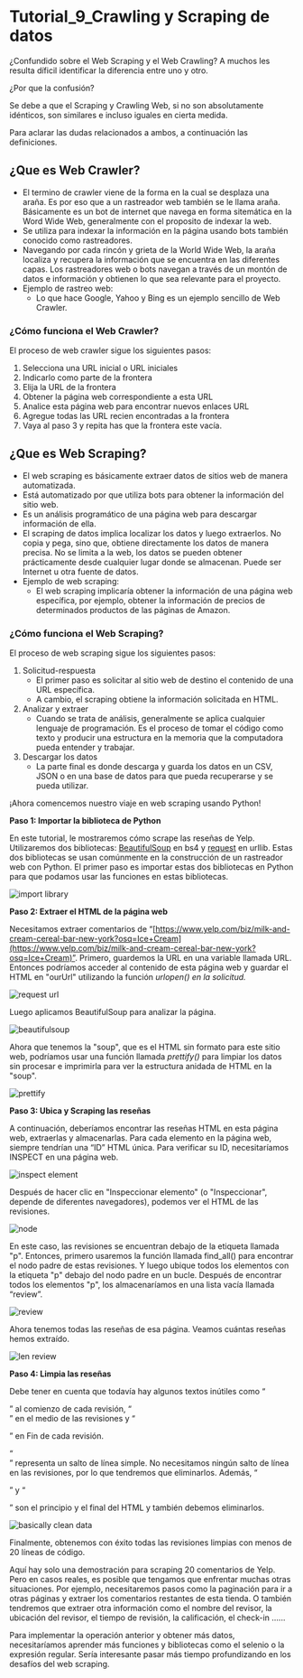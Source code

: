 ﻿
# Tutorial_9_Crawling y Scraping de datos

¿Confundido sobre el Web Scraping y el Web Crawling? A muchos les resulta díficil identificar la diferencia entre uno y otro.

¿Por que la confusión?

Se debe a que el Scraping y Crawling Web, si no son absolutamente idénticos, son similares e incluso iguales en cierta medida.

Para aclarar las dudas relacionados a ambos, a continuación las definiciones.

## ¿Que es Web Crawler?

-   El termino de crawler viene de la forma en la cual se desplaza una araña. Es por eso que a un rastreador web también se le llama araña. Básicamente es un bot de internet que navega en forma sitemática en la Word Wide Web, generalmente con el proposito de indexar la web.
-   Se utiliza para indexar la información en la página usando bots también conocido como rastreadores.
-   Navegando por cada rincón y grieta de la World Wide Web, la araña localiza y recupera la información que se encuentra en las diferentes capas. Los rastreadores web o bots navegan a través de un montón de datos e información y obtienen lo que sea relevante para el proyecto.
-   Ejemplo de rastreo web:
    -   Lo que hace Google, Yahoo y Bing es un ejemplo sencillo de Web Crawler.
    
    
### ¿Cómo funciona el Web Crawler?

El proceso de web crawler sigue los siguientes pasos:

1.  Selecciona una URL inicial o URL iniciales
2.  Indicarlo como parte de la frontera
3.  Elija la URL de la frontera
4.  Obtener la página web correspondiente a esta URL
5.  Analice esta página web para encontrar nuevos enlaces URL
6.  Agregue todas las URL recien encontradas a la frontera
7.  Vaya al paso 3 y repita has que la frontera este vacía.

## ¿Que es Web Scraping?

-   El web scraping es básicamente extraer datos de sitios web de manera automatizada.
-   Está automatizado por que utiliza bots para obtener la información del sitio web.
-   Es un análisis programático de una página web para descargar información de ella.
-   El scraping de datos implica localizar los datos y luego extraerlos. No copia y pega, sino que, obtiene directamente los datos de manera precisa. No se limita a la web, los datos se pueden obtener prácticamente desde cualquier lugar donde se almacenan. Puede ser Internet u otra fuente de datos.
-   Ejemplo de web scraping:
    -   El web scraping implicaría obtener la información de una página web específica, por ejemplo, obtener la información de precios de determinados productos de las páginas de Amazon.
    
### ¿Cómo funciona el Web Scraping?

El proceso de web scraping sigue los siguientes pasos:

1.  Solicitud-respuesta
    -   El primer paso es solicitar al sitio web de destino el contenido de una URL específica.
    -   A cambio, el scraping obtiene la información solicitada en HTML.
2.  Analizar y extraer
    -   Cuando se trata de análisis, generalmente se aplica cualquier lenguaje de programación. Es el proceso de tomar el código como texto y producir una estructura en la memoria que la computadora pueda entender y trabajar.
3.  Descargar los datos
    -   La parte final es donde descarga y guarda los datos en un CSV, JSON o en una base de datos para que pueda recuperarse y se pueda utilizar.

¡Ahora comencemos nuestro viaje en web scraping usando Python!

**Paso 1: Importar la biblioteca de Python**

En este tutorial, le mostraremos cómo scrape las reseñas de Yelp. Utilizaremos dos bibliotecas:  [BeautifulSoup](https://www.crummy.com/software/BeautifulSoup/bs4/doc/)  en bs4 y  [request](https://realpython.com/python-requests/)  en urllib. Estas dos bibliotecas se usan comúnmente en la construcción de un rastreador web con Python. El primer paso es importar estas dos bibliotecas en Python para que podamos usar las funciones en estas bibliotecas.

![import library](https://www.octoparse.es/media/7096/import-library.png)

**Paso 2: Extraer el HTML de la página web**

Necesitamos extraer comentarios de  “[https://www.yelp.com/biz/milk-and-cream-cereal-bar-new-york?osq=Ice+Cream](https://www.yelp.com/biz/milk-and-cream-cereal-bar-new-york?osq=Ice+Cream)”.  Primero, guardemos la URL en una variable llamada URL. Entonces podríamos acceder al contenido de esta página web y guardar el HTML en "ourUrl"  utilizando la función _urlopen()  en la solicitud._

![request url](https://www.octoparse.es/media/7095/extract-html.png)

Luego aplicamos BeautifulSoup para analizar la página.

![beautifulsoup](https://www.octoparse.es/media/7094/beautifulsoup.png)

Ahora que tenemos la "soup", que es el HTML sin formato para este sitio web, podríamos usar una función llamada  _prettify()_  para limpiar los datos sin procesar e imprimirla para ver la estructura anidada de HTML en la "soup".

![prettify](https://www.octoparse.es/media/7093/prettify.png)

**Paso 3: Ubica y Scraping las reseñas**

A continuación, deberíamos encontrar las reseñas HTML en esta página web, extraerlas y almacenarlas. Para cada elemento en la página web, siempre tendrían una  “ID”  HTML única. Para verificar su  ID, necesitaríamos  INSPECT  en una página web.

![inspect element](https://www.octoparse.es/media/7147/inspect_element.png)

Después de hacer clic en "Inspeccionar elemento" (o "Inspeccionar", depende de diferentes navegadores), podemos ver el HTML de las revisiones.

![node](https://www.octoparse.es/media/7150/node.png)

En este caso, las revisiones se encuentran debajo de la etiqueta llamada  "p". Entonces, primero usaremos la función llamada find_all() para encontrar el nodo padre de estas revisiones. Y luego ubique todos los elementos con la etiqueta "p" debajo del nodo padre en un bucle. Después de encontrar todos los elementos "p", los almacenaríamos en una lista vacía llamada  “review”.

![review](https://www.octoparse.es/media/7092/review.png)

Ahora tenemos todas las reseñas de esa página. Veamos cuántas reseñas hemos extraído.

![len review](https://www.octoparse.es/media/7091/len-review.png)

**Paso 4: Limpia las reseñas**

Debe tener en cuenta que todavía hay algunos textos inútiles como  “_<p lang=’en’>_”  al comienzo de cada revisión,  “_<br/>_”  en el medio de las revisiones y  “_</p>_”  en Fin de cada revisión.

“_<br/>_”  representa un salto de línea simple. No necesitamos ningún salto de línea en las revisiones, por lo que tendremos que eliminarlos. Además,  “_<p lang=’en’>_” y “_</p>_”  son el principio y el final del HTML y también debemos eliminarlos.

![basically clean data](https://www.octoparse.es/media/7090/clean.png)

Finalmente, obtenemos con éxito todas las revisiones limpias con menos de 20 líneas de código.

Aquí hay solo una demostración para scraping 20 comentarios de Yelp. Pero en casos reales, es posible que tengamos que enfrentar muchas otras situaciones. Por ejemplo, necesitaremos pasos como la paginación para ir a otras páginas y extraer los comentarios restantes de esta tienda. O también tendremos que extraer otra información como el nombre del revisor, la ubicación del revisor, el tiempo de revisión, la calificación, el check-in ......

Para implementar la operación anterior y obtener más datos, necesitaríamos aprender más funciones y bibliotecas como el selenio o la expresión regular. Sería interesante pasar más tiempo profundizando en los desafíos del web scraping.
